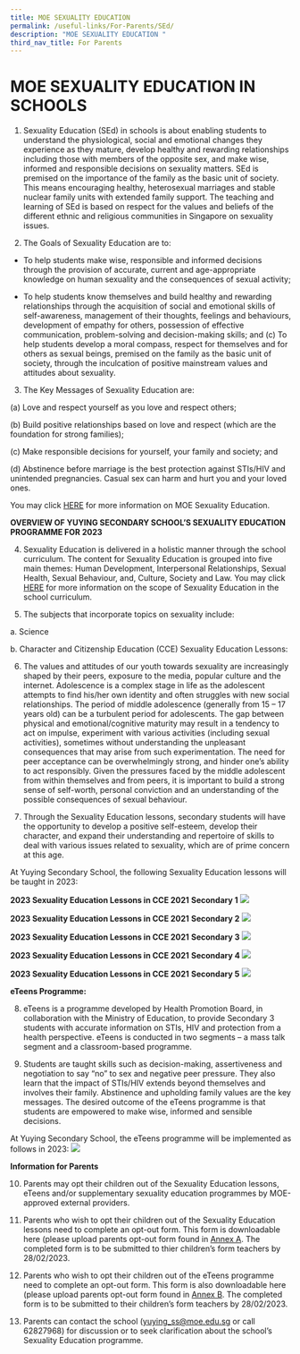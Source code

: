 ```yaml
---
title: MOE SEXUALITY EDUCATION
permalink: /useful-links/For-Parents/SEd/
description: "MOE SEXUALITY EDUCATION "
third_nav_title: For Parents
---
```


# **MOE SEXUALITY EDUCATION IN SCHOOLS**

1.  Sexuality Education (SEd) in schools is about enabling students to understand the physiological, social and emotional changes they experience as they mature, develop healthy and rewarding relationships including those with members of the opposite sex, and make wise, informed and responsible decisions on sexuality matters. SEd is premised on the importance of the family as the basic unit of society. This means encouraging healthy, heterosexual marriages and stable nuclear family units with extended family support. The teaching and learning of SEd is based on respect for the values and beliefs of the different ethnic and religious communities in Singapore on sexuality issues.

2.	The Goals of Sexuality Education are to:

*  To help students make wise, responsible and informed decisions through the provision of accurate, current and age-appropriate knowledge on human sexuality and the consequences of sexual activity;

* To help students know themselves and build healthy and rewarding relationships through the acquisition of social and emotional skills of self-awareness, management of their thoughts, feelings and behaviours, development of empathy for others, possession of effective communication, problem-solving and decision-making skills; and
(c)	To help students develop a moral compass, respect for themselves and for others as sexual beings, premised on the family as the basic unit of society, through the inculcation of positive mainstream values and attitudes about sexuality. 

3.	The Key Messages of Sexuality Education are:

(a)	Love and respect yourself as you love and respect others;

(b)	Build positive relationships based on love and respect (which are the foundation for strong families);

(c)	Make responsible decisions for yourself, your family and society; and

(d)	Abstinence before marriage is the best protection against STIs/HIV and unintended pregnancies. Casual sex can harm and hurt you and your loved ones.


You may click  [HERE](https://go.gov.sg/moe-sexuality-education) for more information on MOE Sexuality Education. 

 
**OVERVIEW OF YUYING SECONDARY SCHOOL’S SEXUALITY EDUCATION PROGRAMME FOR 2023**

4.	Sexuality Education is delivered in a holistic manner through the school curriculum. The content for Sexuality Education is grouped into five main themes: Human Development, Interpersonal Relationships, Sexual Health, Sexual Behaviour, and, Culture, Society and Law. You may click [HERE](https://go.gov.sg/moe-sexuality-education-scope) for more information on the scope of Sexuality Education in the school curriculum.

5.	The subjects that incorporate topics on sexuality include:

a.	Science 

b.	Character and Citizenship Education (CCE)
Sexuality Education Lessons: 

6.	The values and attitudes of our youth towards sexuality are increasingly shaped by their peers, exposure to the media, popular culture and the internet. Adolescence is a complex stage in life as the adolescent attempts to find his/her own identity and often struggles with new social relationships. The period of middle adolescence (generally from 15 – 17 years old) can be a turbulent period for adolescents. The gap between physical and emotional/cognitive maturity may result in a tendency to act on impulse, experiment with various activities (including sexual activities), sometimes without understanding the unpleasant consequences that may arise from such experimentation. The need for peer acceptance can be overwhelmingly strong, and hinder one’s ability to act responsibly.  Given the pressures faced by the middle adolescent from within themselves and from peers, it is important to build a strong sense of self-worth, personal conviction and an understanding of the possible consequences of sexual behaviour. 

7.	Through the Sexuality Education lessons, secondary students will have the opportunity to develop a positive self-esteem, develop their character, and expand their understanding and repertoire of skills to deal with various issues related to sexuality, which are of prime concern at this age. 

At Yuying Secondary School, the following Sexuality Education lessons will be taught in 2023:
       
**2023 Sexuality Education Lessons in CCE 2021**
**Secondary 1**
![](/images/sec1.jpg)


**2023 Sexuality Education Lessons in CCE 2021**
**Secondary 2**
![](/images/sec2.jpg)

**2023 Sexuality Education Lessons in CCE 2021**
**Secondary 3**
![](/images/sec3.jpg)

**2023 Sexuality Education Lessons in CCE 2021**
**Secondary 4**
![](/images/sec4.jpg)

**2023 Sexuality Education Lessons in CCE 2021**
**Secondary 5**
![](/images/sec5.jpg)

**eTeens Programme:**

8. eTeens is a programme developed by Health Promotion Board, in collaboration with the Ministry of Education, to provide
Secondary 3 students with accurate information on STIs, HIV and protection from a health perspective. eTeens is conducted in two
segments – a mass talk segment and a classroom-based programme.

9. Students are taught skills such as decision-making, assertiveness and negotiation to say “no” to sex and negative peer pressure. They also learn that the impact of STIs/HIV extends beyond themselves and involves their family. Abstinence and upholding family values are the key messages. The desired outcome of the eTeens programme is that students are empowered to make wise, informed and sensible decisions.

At Yuying Secondary School, the eTeens programme will be implemented as follows in 2023:
![](/images/eteen.jpg)


**Information for Parents**

10. Parents may opt their children out of the Sexuality Education lessons, eTeens and/or supplementary sexuality education programmes by MOE-approved external providers. 

11.	Parents who wish to opt their children out of the Sexuality Education lessons need to complete an opt-out form. This form is downloadable here (please upload parents opt-out form found in  [Annex A](/files/Annex%20A.pdf). The completed form is to be submitted to thier children’s form teachers by 28/02/2023. 

12.	Parents who wish to opt their children out of the eTeens programme need to complete an opt-out form. This form is also downloadable here (please upload parents opt-out form found in [Annex B](/files/Annex%20B.pdf).  The completed form is to be submitted to their children’s form teachers by 28/02/2023.

13.	Parents can contact the school (yuying_ss@moe.edu.sg or call 62827968) for discussion or to seek clarification about the school’s Sexuality Education programme.